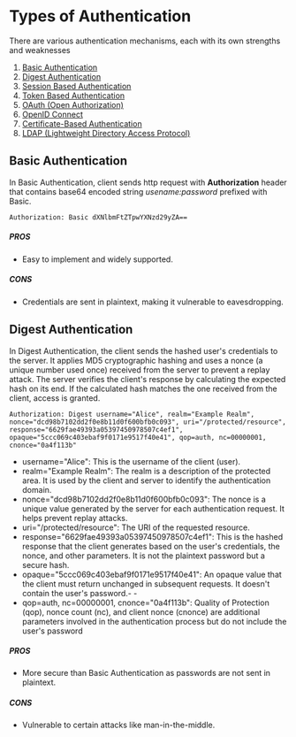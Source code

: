 # Types of Authentication

There are various authentication mechanisms, each with its own strengths and weaknesses

1. [Basic Authentication](#basic-authentication)
2. [Digest Authentication](#digest-authentication)
3. [Session Based Authentication](#session-based-authentication)
4. [Token Based Authentication](#token-based-authentication)
5. [OAuth (Open Authorization)](#oauth)
6. [OpenID Connect](#openid-connect)
7. [Certificate-Based Authentication](#certificate-based-authentication)
8. [LDAP (Lightweight Directory Access Protocol)](#ldap)

## Basic Authentication

In Basic Authentication, client sends http request with <b>Authorization</b> header that contains base64 encoded string <i>usename:password</i> prefixed with Basic.

```
Authorization: Basic dXNlbmFtZTpwYXNzd29yZA==
```

##### PROS

- Easy to implement and widely supported.

##### CONS

- Credentials are sent in plaintext, making it vulnerable to eavesdropping.

## Digest Authentication

In Digest Authentication, the client sends the hashed user's credentials to the server. It applies MD5 cryptographic hashing and uses a nonce (a unique number used once) received from the server to prevent a replay attack. The server verifies the client's response by calculating the expected hash on its end. If the calculated hash matches the one received from the client, access is granted.

```
Authorization: Digest username="Alice", realm="Example Realm", nonce="dcd98b7102dd2f0e8b11d0f600bfb0c093", uri="/protected/resource", response="6629fae49393a05397450978507c4ef1", opaque="5ccc069c403ebaf9f0171e9517f40e41", qop=auth, nc=00000001, cnonce="0a4f113b"
```

- username="Alice": This is the username of the client (user).
- realm="Example Realm": The realm is a description of the protected area. It is used by the client and server to identify the authentication domain.
- nonce="dcd98b7102dd2f0e8b11d0f600bfb0c093": The nonce is a unique value generated by the server for each authentication request. It helps prevent replay attacks.
- uri="/protected/resource": The URI of the requested resource.
- response="6629fae49393a05397450978507c4ef1": This is the hashed response that the client generates based on the user's credentials, the nonce, and other parameters. It is not the plaintext password but a secure hash.
- opaque="5ccc069c403ebaf9f0171e9517f40e41": An opaque value that the client must return unchanged in subsequent requests. It doesn't contain the user's password.- - 
- qop=auth, nc=00000001, cnonce="0a4f113b": Quality of Protection (qop), nonce count (nc), and client nonce (cnonce) are additional parameters involved in the authentication process but do not include the user's password

##### PROS

- More secure than Basic Authentication as passwords are not sent in plaintext.

##### CONS

- Vulnerable to certain attacks like man-in-the-middle.
